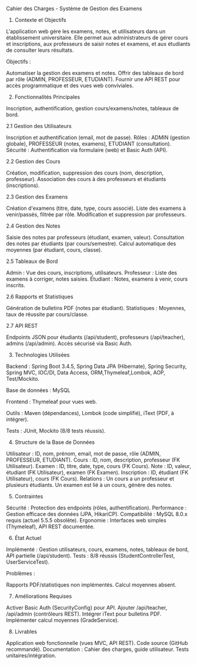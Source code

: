 Cahier des Charges - Système de Gestion des Examens

1. Contexte et Objectifs

L'application web gère les examens, notes, et utilisateurs dans un établissement universitaire.
 Elle permet aux administrateurs de gérer cours et inscriptions, aux professeurs de saisir notes et examens,
  et aux étudiants de consulter leurs résultats. 
  
  Objectifs :

Automatiser la gestion des examens et notes.
Offrir des tableaux de bord par rôle (ADMIN, PROFESSEUR, ETUDIANT).
Fournir une API REST pour accès programmatique et des vues web conviviales.

2. Fonctionnalités Principales

Inscription, authentification, gestion cours/examens/notes, tableaux de bord.

2.1 Gestion des Utilisateurs

Inscription et authentification (email, mot de passe).
Rôles : ADMIN (gestion globale), PROFESSEUR (notes, examens), ETUDIANT (consultation).
Sécurité : Authentification via formulaire (web) et Basic Auth (API).

2.2 Gestion des Cours

Création, modification, suppression des cours (nom, description, professeur).
Association des cours à des professeurs et étudiants (inscriptions).

2.3 Gestion des Examens

Création d'examens (titre, date, type, cours associé).
Liste des examens à venir/passés, filtrée par rôle.
Modification et suppression par professeurs.

2.4 Gestion des Notes

Saisie des notes par professeurs (étudiant, examen, valeur).
Consultation des notes par étudiants (par cours/semestre).
Calcul automatique des moyennes (par étudiant, cours, classe).

2.5 Tableaux de Bord

Admin : Vue des cours, inscriptions, utilisateurs.
Professeur : Liste des examens à corriger, notes saisies.
Étudiant : Notes, examens à venir, cours inscrits.

2.6 Rapports et Statistiques

Génération de bulletins PDF (notes par étudiant).
Statistiques : Moyennes, taux de réussite par cours/classe.

2.7 API REST

Endpoints JSON pour étudiants (/api/student), professeurs (/api/teacher), admins (/api/admin).
Accès sécurisé via Basic Auth.

3. Technologies Utilisées

Backend : Spring Boot 3.4.5, Spring Data JPA (Hibernate), Spring Security, Spring MVC, IOC/DI, Data Access,
 ORM,Thymeleaf,Lombok, AOP, Test/Mockito.

Base de données : MySQL 

Frontend : Thymeleaf pour vues web.

Outils : Maven (dépendances), Lombok (code simplifié), iText (PDF, à intégrer).

Tests : JUnit, Mockito (8/8 tests réussis).

4. Structure de la Base de Données

Utilisateur : ID, nom, prénom, email, mot de passe, rôle (ADMIN, PROFESSEUR, ETUDIANT).
Cours : ID, nom, description, professeur (FK Utilisateur).
Examen : ID, titre, date, type, cours (FK Cours).
Note : ID, valeur, étudiant (FK Utilisateur), examen (FK Examen).
Inscription : ID, étudiant (FK Utilisateur), cours (FK Cours).
Relations : Un cours a un professeur et plusieurs étudiants. Un examen est lié à un cours, génère des notes.

5. Contraintes

Sécurité : Protection des endpoints (rôles, authentification).
Performance : Gestion efficace des données (JPA, HikariCP).
Compatibilité : MySQL 8.0.x requis (actuel 5.5.5 obsolète).
Ergonomie : Interfaces web simples (Thymeleaf), API REST documentée.

6. État Actuel

Implémenté : Gestion utilisateurs, cours, examens, notes, tableaux de bord, API partielle (/api/student).
Tests : 8/8 réussis (StudentControllerTest, UserServiceTest).

Problèmes :

Rapports PDF/statistiques non implémentés.
Calcul moyennes absent.



7. Améliorations Requises

Activer Basic Auth (SecurityConfig) pour API.
Ajouter /api/teacher, /api/admin (contrôleurs REST).
Intégrer iText pour bulletins PDF.
Implémenter calcul moyennes (GradeService).

8. Livrables

Application web fonctionnelle (vues MVC, API REST).
Code source (GitHub recommandé).
Documentation : Cahier des charges, guide utilisateur.
Tests unitaires/intégration.

